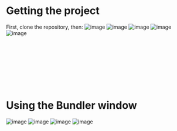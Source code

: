# Getting the project
First, clone the repository, then:
![image](https://github.com/user-attachments/assets/8537bad1-c9e0-4308-b45a-59aaf8aebcf3)
![image](https://github.com/user-attachments/assets/bc6e9085-970f-461f-87d7-fdb83ee5b521)
![image](https://github.com/user-attachments/assets/6c9f153a-3614-489a-aa52-39aad85d7582)
![image](https://github.com/user-attachments/assets/51951fd8-3141-45e7-a5ba-9444e927d5fb)
![image](https://github.com/user-attachments/assets/ddf3d653-503d-44a4-ab4c-8a026a67ebb5)





<br>
<br>
<br>
<br>
<br>
<br>
<br>

# Using the Bundler window 
![image](https://github.com/user-attachments/assets/1903dba0-7105-4ea8-94e5-f1f525764de4)
![image](https://github.com/user-attachments/assets/a46645d5-cd33-44d6-9d7f-3a9b24809603)
![image](https://github.com/user-attachments/assets/b07ae732-243e-4394-b8be-97e50030c3d3)
![image](https://github.com/user-attachments/assets/6c2cc46c-e3d3-489e-a54d-083a87b513a0)

